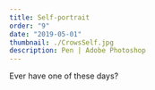 ```yaml
---
title: Self-portrait
order: "9"
date: "2019-05-01"
thumbnail: ./CrowsSelf.jpg
description: Pen | Adobe Photoshop
---
```


Ever have one of these days?
